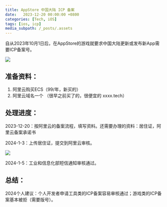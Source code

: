 ```yaml
---
title: AppStore 中国大陆 ICP 备案
date:   2023-12-20 00:00:00 +0800
categories: [Tech, iOS]
tags: [ios, icp]
media_subpath: /_posts/.assets
---
```


自从2023年10月1日后，在AppStore的游戏就要求中国大陆更新或发布新App需要ICP备案号。

![](ios-icp__ey7R6H0g.png)


## 准备资料：

1. 阿里云购买ECS（99/年，新买的）
2. 阿里云域名一个 （很早之前买了的，很便宜的 xxxx.tech）

## 处理进度：

2023-12-20：按阿里云的备案流程，填写资料。还需要办理的资料：居住证，阿里云备案承诺书

2024-1-3：上传居住证，提交到阿里云审核。

![](ios-icp__uxkNSXXG.png)


2024-1-5：工业和信息化部短信通知审核通过。


## 总结：

2024个人建议：个人开发者申请工具类的ICP备案容易审核通过；游戏类的ICP备案基本被拒（需要版号）。





